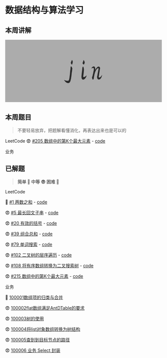 # 数据结构与算法学习

## 本周讲解

<img src="https://github.com/OnlyFlyer/leetcode-practice/blob/master/images/jin.png?raw=true" height="200" />

## 本周题目

> 不要轻易放弃，把题解看懂消化，再表达出来也是可以的

LeetCode
😨 [#205 数组中的第K个最大元素](https://leetcode-cn.com/problems/kth-largest-element-in-an-array/) - [code](./code/[205]数组中的第K个最大元素/index.js)


业务


## 已解题

> **简单 🤔 中等 😨 困难 🥶**

LeetCode

🤔 [#1 两数之和](https://leetcode-cn.com/problems/two-sum/) - [code](./code/[1]两数之和)

😨 [#5 最长回文子串](https://leetcode-cn.com/problems/longest-palindromic-substring/) - [code](./code/[5]最长回文子串/index.js)

😨 [#20 有效的括号](https://leetcode-cn.com/problems/valid-parentheses/) - [code](./code/[20]有效的括号/index.js)

😨 [#39 组合总和](https://leetcode-cn.com/problems/combination-sum/) - [code](./code/[39]组合总和)

😨 [#79 单词搜索](https://leetcode-cn.com/problems/word-search/) - [code](./code/[79]单词搜索/index.js)

😨 [#102 二叉树的层序遍历](https://leetcode-cn.com/problems/binary-tree-level-order-traversal/) - [code](./code/[102]二叉树的层序遍历/index.js)

😨 [#108 将有序数组转换为二叉搜索树](https://leetcode-cn.com/problems/convert-sorted-array-to-binary-search-tree/) - [code](./code/[108]将有序数组转换为二叉搜索树/index.js)

😨 [#215 数组中的第K个最大元素](https://leetcode-cn.com/problems/kth-largest-element-in-an-array/) - [code](./code/[215]数组中的第K个最大元素/index.js)


业务

🤔 [100001数组项的归类与合并](./businessCode/100001)

😨 [100002flat数组满足AntDTable的要求](./businessCode/100002)

😨 [100003树的使用](./businessCode/100003/index.js)

😨 [100004将list对象数组转换为树结构](./businessCode/100004/index.js)

😨 [100005查到到目标节点的路径](./businessCode/100005/index.js)

😨 [100006 业务 Select 封装](./businessCode/100006/index.js)

